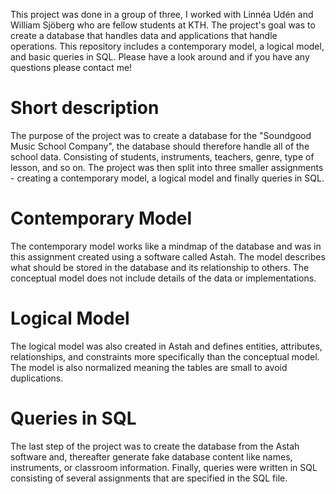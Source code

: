 This project was done in a group of three, I worked with Linnéa Udén and William Sjöberg who are fellow students at KTH.
The project's goal was to create a database that handles data and applications that handle operations.
This repository includes a contemporary model, a logical model, and basic queries in SQL. Please have a look around and if you have any questions please contact me!

# Short description
The purpose of the project was to create a database for the "Soundgood Music School Company", the database should therefore handle all of the school data. Consisting of students, instruments, teachers, genre, type of lesson, and so on. The project was then split into three smaller assignments - creating a contemporary model, a logical model and finally queries in SQL.

# Contemporary Model
The contemporary model works like a mindmap of the database and was in this assignment created using a software called Astah. The model describes what should be stored in the database and its relationship to others. The conceptual model does not include details of the data or implementations.

# Logical Model
The logical model was also created in Astah and defines entities, attributes, relationships, and constraints more specifically than the conceptual model. The model is also normalized meaning the tables are small to avoid duplications.

# Queries in SQL
The last step of the project was to create the database from the Astah software and, thereafter generate fake database content like names, instruments, or classroom information. Finally, queries were written in SQL consisting of several assignments that are specified in the SQL file.
